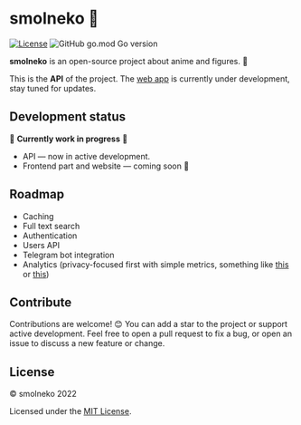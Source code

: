 # smolneko 🌸

[![License](https://img.shields.io/github/license/smolneko-team/smolneko?color=%235f2eea)](https://github.com/smolneko-team/smolneko/blob/main/LICENSE) ![GitHub go.mod Go version](https://img.shields.io/github/go-mod/go-version/smolneko-team/smolneko?color=%235f2eea)

**smolneko** is an open-source project about anime and figures. 🌸

This is the **API** of the project. The [web app](https://github.com/smolneko-team/smol) is currently under development, stay tuned for updates.

## Development status

🚧 **Currently work in progress** 🚧

- API — now in active development.
- Frontend part and website — coming soon 👀

## Roadmap
- Caching
- Full text search
- Authentication
- Users API
- Telegram bot integration
- Analytics (privacy-focused first with simple metrics, something like [this](https://github.com/umami-software/umami) or [this](https://github.com/plausible/analytics))

## Contribute

Contributions are welcome! 😊 You can add a star to the project or support active development. Feel free to open a pull request to fix a bug, or open an issue to discuss a new feature or change.

## License

© smolneko 2022  

Licensed under the [MIT License](https://github.com/smolneko-team/smolneko/blob/main/LICENSE).
